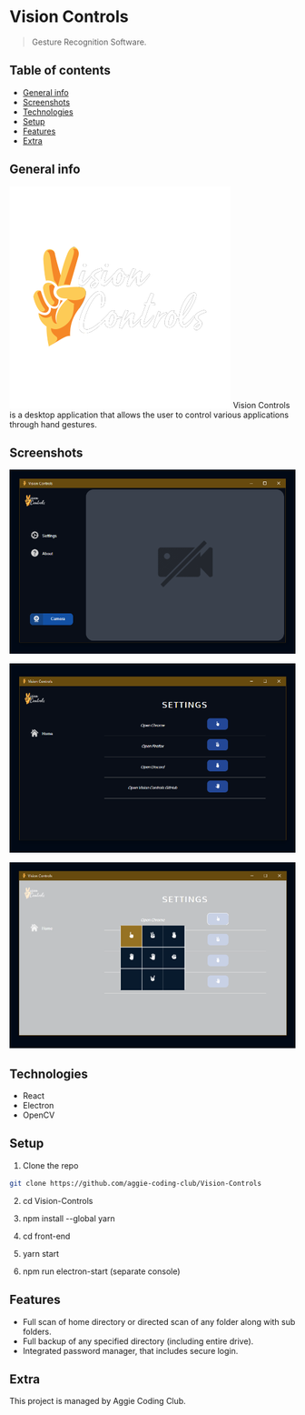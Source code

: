 # Vision Controls
> Gesture Recognition Software.

## Table of contents
* [General info](#general-info)
* [Screenshots](#screenshots)
* [Technologies](#technologies)
* [Setup](#setup)
* [Features](#features)
* [Extra](#extra)

## General info
![Logo](./assets/readme/logo.png)
Vision Controls is a desktop application that allows the user to control various applications through hand gestures.


## Screenshots
![MainGUI](./assets/readme/ss1.png)

![Setting](./assets/readme/ss2.png)

![Gesture Grid](./assets/readme/ss3.png)

## Technologies
* React
* Electron
* OpenCV

## Setup
1. Clone the repo
```sh
git clone https://github.com/aggie-coding-club/Vision-Controls
```
2. cd Vision-Controls

3. npm install --global yarn

4. cd front-end

5. yarn start

6. npm run electron-start (separate console)

## Features
* Full scan of home directory or directed scan of any folder along with sub folders.
* Full backup of any specified directory (including entire drive).
* Integrated password manager, that includes secure login.

## Extra

This project is managed by Aggie Coding Club.


